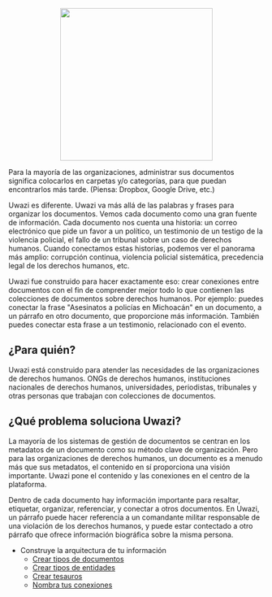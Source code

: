 <p align="center">
<img src="http://huridocs.github.io/uwazi-assets/wiki/logo.png" data-canonical-src="http://huridocs.github.io/uwazi-assets/wiki/logo.png" width="300" />
</p>

Para la mayoría de las organizaciones, administrar sus documentos significa colocarlos en carpetas y/o categorías, para que puedan encontrarlos más tarde. (Piensa: Dropbox, Google Drive, etc.)

Uwazi es diferente. Uwazi va más allá de las palabras y frases para organizar los documentos. Vemos cada documento como una gran fuente de información. Cada documento nos cuenta una historia: un correo electrónico que pide un favor a un político, un testimonio de un testigo de la violencia policial, el fallo de un tribunal sobre un caso de derechos humanos. Cuando conectamos estas historias, podemos ver el panorama más amplio: corrupción continua, violencia policial sistemática, precedencia legal de los derechos humanos, etc. 

Uwazi fue construido para hacer exactamente eso: crear conexiones entre documentos con el fin de comprender mejor todo lo que contienen las colecciones de documentos sobre derechos humanos. Por ejemplo: puedes conectar la frase "Asesinatos a policías en Michoacán" en un documento, a un párrafo en otro documento, que proporcione más información. También puedes conectar esta frase a un testimonio, relacionado con el evento. 

## ¿Para quién?

Uwazi está construido para atender las necesidades de las organizaciones de derechos humanos. ONGs de derechos humanos, instituciones nacionales de derechos humanos, universidades, periodistas, tribunales y otras personas que trabajan con colecciones de documentos.

## ¿Qué problema soluciona Uwazi?

La mayoría de los sistemas de gestión de documentos se centran en los metadatos de un documento como su método clave de organización. Pero para las organizaciones de derechos humanos, un documento es a menudo más que sus metadatos, el contenido en sí proporciona una visión importante. Uwazi pone el contenido y las conexiones en el centro de la plataforma. 

Dentro de cada documento hay información importante para resaltar, etiquetar, organizar, referenciar, y conectar a otros documentos. En Uwazi, un párrafo puede hacer referencia a un comandante militar responsable de una violación de los derechos humanos, y puede estar contectado a otro párrafo que ofrece información biográfica sobre la misma persona. 

* Construye la arquitectura de tu información
    * [Crear tipos de documentos](https://github.com/huridocs/uwazi/wiki/Crear-tipos-de-documentos)
    * [Crear tipos de entidades](https://github.com/huridocs/uwazi/wiki/Crear-tipos-de-entidades)
    * [Crear tesauros](https://github.com/huridocs/uwazi/wiki/Crear-tesauros)
    * [Nombra tus conexiones](https://github.com/huridocs/uwazi/wiki/Nombra-tus-conexiones)